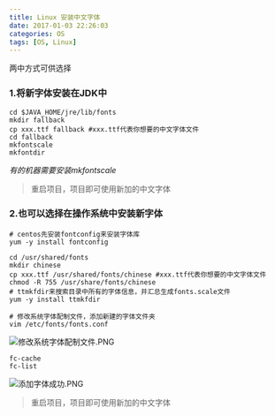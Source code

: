 ```yaml
---
title: Linux 安装中文字体
date: 2017-01-03 22:26:03
categories: OS
tags: [OS, Linux]
---
```




两中方式可供选择
### 1.将新字体安装在JDK中
```shell
cd $JAVA_HOME/jre/lib/fonts
mkdir fallback
cp xxx.ttf fallback #xxx.ttf代表你想要的中文字体文件
cd fallback
mkfontscale
mkfontdir
```
*有的机器需要安装mkfontscale*

>重启项目，项目即可使用新加的中文字体


### 2.也可以选择在操作系统中安装新字体
```shell
# centos先安装fontconfig来安装字体库
yum -y install fontconfig

cd /usr/shared/fonts
mkdir chinese
cp xxx.ttf /usr/shared/fonts/chinese #xxx.ttf代表你想要的中文字体文件
chmod -R 755 /usr/share/fonts/chinese
# ttmkfdir来搜索目录中所有的字体信息，并汇总生成fonts.scale文件
yum -y install ttmkfdir
```
```
# 修改系统字体配制文件，添加新建的字体文件夹
vim /etc/fonts/fonts.conf
```
![修改系统字体配制文件.PNG](http://lighklife.github.io/img/2016/修改系统配置文件.png)

```
fc-cache
fc-list
```

![添加字体成功.PNG](http://lighklife.github.io/img/2016/添加字体成功.png)
>重启项目，项目即可使用新加的中文字体
